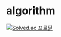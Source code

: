 # algorithm
 
[![Solved.ac 프로필](http://mazassumnida.wtf/api/v2/generate_badge?boj=dza118)](https://solved.ac/dza118)
 
 
